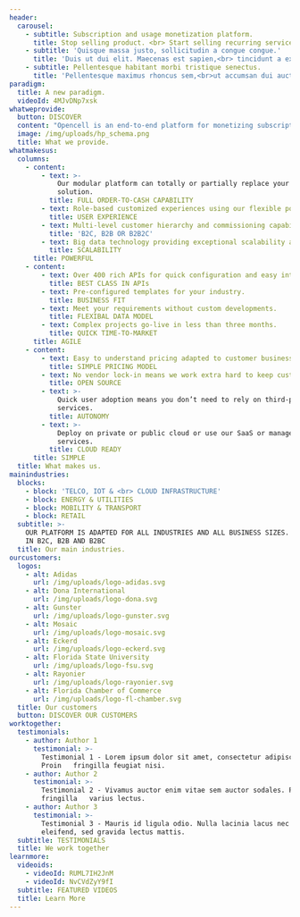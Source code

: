 ```yaml
---
header:
  carousel:
    - subtitle: Subscription and usage monetization platform.
      title: Stop selling product. <br> Start selling recurring services.
    - subtitle: 'Quisque massa justo, sollicitudin a congue congue.'
      title: 'Duis ut dui elit. Maecenas est sapien,<br> tincidunt a ex id.'
    - subtitle: Pellentesque habitant morbi tristique senectus.
      title: 'Pellentesque maximus rhoncus sem,<br>ut accumsan dui auctor nec.'
paradigm:
  title: A new paradigm.
  videoId: 4MJvDNp7xsk
whatweprovide:
  button: DISCOVER
  content: "Opencell is an end-to-end platform for monetizing subscription and usage-based revenue businesses.\r\n\n\r\n\nWe enable recurring revenue businesses to quickly launch new services, to monetize new revenue streams and deliver improved customer experiences."
  image: /img/uploads/hp_schema.png
  title: What we provide.
whatmakesus:
  columns:
    - content:
        - text: >-
            Our modular platform can totally or partially replace your existing
            solution.
          title: FULL ORDER-TO-CASH CAPABILITY
        - text: Role-based customized experiences using our flexible portal.
          title: USER EXPERIENCE
        - text: Multi-level customer hierarchy and commissioning capability.
          title: 'B2C, B2B OR B2B2C'
        - text: Big data technology providing exceptional scalability at low cost.
          title: SCALABILITY
      title: POWERFUL
    - content:
        - text: Over 400 rich APIs for quick configuration and easy integration.
          title: BEST CLASS IN APIs
        - text: Pre-configured templates for your industry.
          title: BUSINESS FIT
        - text: Meet your requirements without custom developments.
          title: FLEXIBAL DATA MODEL
        - text: Complex projects go-live in less than three months.
          title: QUICK TIME-TO-MARKET
      title: AGILE
    - content:
        - text: Easy to understand pricing adapted to customer business model.
          title: SIMPLE PRICING MODEL
        - text: No vendor lock-in means we work extra hard to keep customers happy.
          title: OPEN SOURCE
        - text: >-
            Quick user adoption means you don’t need to rely on third-party
            services.
          title: AUTONOMY
        - text: >-
            Deploy on private or public cloud or use our SaaS or managed hosting
            services.
          title: CLOUD READY
      title: SIMPLE
  title: What makes us.
mainindustries:
  blocks:
    - block: 'TELCO, IOT & <br> CLOUD INFRASTRUCTURE'
    - block: ENERGY & UTILITIES
    - block: MOBILITY & TRANSPORT
    - block: RETAIL
  subtitle: >-
    OUR PLATFORM IS ADAPTED FOR ALL INDUSTRIES AND ALL BUSINESS SIZES. IT WORKS
    IN B2C, B2B AND B2BC
  title: Our main industries.
ourcustomers:
  logos:
    - alt: Adidas
      url: /img/uploads/logo-adidas.svg
    - alt: Dona International
      url: /img/uploads/logo-dona.svg
    - alt: Gunster
      url: /img/uploads/logo-gunster.svg
    - alt: Mosaic
      url: /img/uploads/logo-mosaic.svg
    - alt: Eckerd
      url: /img/uploads/logo-eckerd.svg
    - alt: Florida State University
      url: /img/uploads/logo-fsu.svg
    - alt: Rayonier
      url: /img/uploads/logo-rayonier.svg
    - alt: Florida Chamber of Commerce
      url: /img/uploads/logo-fl-chamber.svg
  title: Our customers
  button: DISCOVER OUR CUSTOMERS
worktogether:
  testimonials:
    - author: Author 1
      testimonial: >-
        Testimonial 1 - Lorem ipsum dolor sit amet, consectetur adipiscing elit.
        Proin   fringilla feugiat nisi.
    - author: Author 2
      testimonial: >-
        Testimonial 2 - Vivamus auctor enim vitae sem auctor sodales. Proin
        fringilla   varius lectus.
    - author: Author 3
      testimonial: >-
        Testimonial 3 - Mauris id ligula odio. Nulla lacinia lacus nec ligula
        eleifend, sed gravida lectus mattis.
  subtitle: TESTIMONIALS
  title: We work together
learnmore:
  videoids:
    - videoId: RUML7IH2JnM
    - videoId: NvCVdZyY9fI
  subtitle: FEATURED VIDEOS
  title: Learn More
---
```


